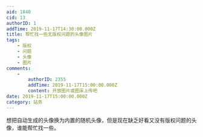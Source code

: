 ```yaml
---
aid: 1840
cid: 13
authorID: 1
addTime: 2019-11-17T14:30:00.000Z
title: 帮忙找一些无版权问题的头像图片
tags:
    - 版权
    - 问题
    - 头像
    - 图片
comments:
    -
        authorID: 2355
        addTime: 2019-11-17T15:00:00.000Z
        content: 开放图片或图床上传吧
date: 2019-11-17T15:00:00.000Z
category: 站务
---
```


想把自动生成的头像换为内置的随机头像，但是现在缺乏好看又没有版权问题的头像，谁能帮忙找一些。
